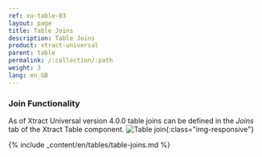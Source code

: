 ```yaml
---
ref: xu-table-03
layout: page
title: Table Joins
description: Table Joins 
product: xtract-universal
parent: table
permalink: /:collection/:path
weight: 3
lang: en_GB
---
```


### Join Functionality

As of Xtract Universal version 4.0.0 table joins can be defined in the *Joins* tab of the Xtract Table component.
![Table join ](/img/content/table-join-tab.png){:class="img-responsive"}

{% include _content/en/tables/table-joins.md  %}



